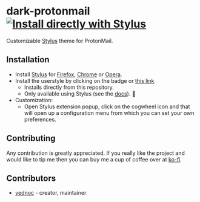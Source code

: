 # dark-protonmail [![Install directly with Stylus][badge]][style]
Customizable [Stylus][stylus] theme for ProtonMail.

## Installation
- Install [Stylus][stylus] for [Firefox][amo], [Chrome][cws] or [Opera][aoe].
- Install the userstyle by clicking on the badge or [this link][style]
    - Installs directly from this repository.  
    - Only available using Stylus (see the [docs][usercss]). :tada:
- Customization:
    - Open Stylus extension popup, click on the cogwheel icon and that will
      open up a configuration menu from which you can set your own preferences.

## Contributing
Any contribution is greatly appreciated. If you really like the project and
would like to tip me then you can buy me a cup of coffee over at [ko-fi][ko-fi].

## Contributors
- [vednoc](https://gitlab.com/vednoc) - creator, maintainer

<!-- Links. -->
[amo]: https://addons.mozilla.org/en-US/firefox/addon/styl-us/
[cws]: https://chrome.google.com/webstore/detail/stylus/clngdbkpkpeebahjckkjfobafhncgmne
[aoe]: https://addons.opera.com/en-gb/extensions/details/stylus/
[stylus]: https://github.com/openstyles/stylus
[usercss]: https://github.com/openstyles/stylus/wiki/Usercss
[badge]: https://img.shields.io/badge/Install%20directly%20with-Stylus-116b59.svg?longCache=true&style=for-the-badge
[style]: https://gitlab.com/vednoc/dark-protonmail/raw/master/pm.user.styl
[ko-fi]: https://ko-fi.com/vednoc
